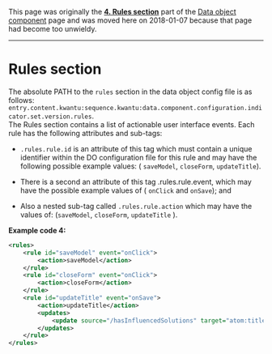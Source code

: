 This page was originally the [**4. Rules section**](https://github.com/kwantu/platformconfiguration/wiki/Data-object-component#4-rules-section) part of the [Data object component](https://github.com/kwantu/platformconfiguration/wiki/Data-object-component) page and was moved here on 2018-01-07 because that page had become too unwieldy.

***

# Rules section
The absolute PATH to the `rules` section in the data object config file is as follows: <br> `entry.content.kwantu:sequence.kwantu:data.component.configuration.indicator.set.version.rules`. <br>
The Rules section contains a list of actionable user interface events. Each rule has the following attributes and sub-tags: 
* `.rules.rule.id` is an attribute of this tag which must contain a unique identifier within the DO configuration file for this rule and may have the following possible example values: ( `saveModel`, `closeForm`, `updateTitle`).  

* There is a second an attribute of this tag .rules.rule.event, which may have the possible example values of ( `onClick` and `onSave`); and 
* Also a nested sub-tag called `.rules.rule.action` which may have the values of: (`saveModel`, `closeForm`, `updateTitle` ).


**Example code 4:**
```XML
<rules>
	<rule id="saveModel" event="onClick">
		<action>saveModel</action>
	</rule>
	<rule id="closeForm" event="onClick">
		<action>closeForm</action>
	</rule>
	<rule id="updateTitle" event="onSave">
		<action>updateTitle</action>
		<updates>
			<update source="/hasInfluencedSolutions" target="atom:title"/>
		</updates>
	</rule>
</rules>
```
